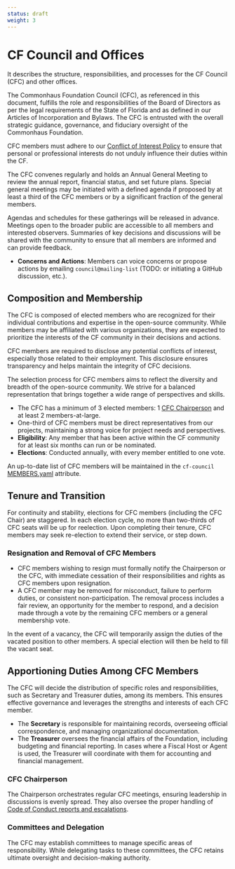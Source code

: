 ```yaml
---
status: draft
weight: 3
---
```

# CF Council and Offices

It describes the structure, responsibilities, and processes for the CF Council (CFC) and other offices.

The Commonhaus Foundation Council (CFC), as referenced in this document, fulfills the role and responsibilities of the Board of Directors as per the legal requirements of the State of Florida and as defined in our Articles of Incorporation and Bylaws. The CFC is entrusted with the overall strategic guidance, governance, and fiduciary oversight of the Commonhaus Foundation.

CFC members must adhere to our [Conflict of Interest Policy][coi-policy] to ensure that personal or professional interests do not unduly influence their duties within the CF.

The CFC convenes regularly and holds an Annual General Meeting to review the annual report, financial status, and set future plans.
Special general meetings may be initiated with a defined agenda if proposed by at least a third of the CFC members or by a significant fraction of the general members.

Agendas and schedules for these gatherings will be released in advance.
Meetings open to the broader public are accessible to all members and interested observers.
Summaries of key decisions and discussions will be shared with the community to ensure that all members are informed and can provide feedback.

- **Concerns and Actions**: Members can voice concerns or propose actions by emailing `council@mailing-list` (TODO: or initiating a GitHub discussion, etc.).

## Composition and Membership

The CFC is composed of elected members who are recognized for their individual contributions and expertise in the open-source community. While members may be affiliated with various organizations, they are expected to prioritize the interests of the CF community in their decisions and actions.

CFC members are required to disclose any potential conflicts of interest, especially those related to their employment. This disclosure ensures transparency and helps maintain the integrity of CFC decisions.

The selection process for CFC members aims to reflect the diversity and breadth of the open-source community. We strive for a balanced representation that brings together a wide range of perspectives and skills.

- The CFC has a minimum of 3 elected members: 1 [CFC Chairperson](#cfc-chairperson) and at least 2 members-at-large.
- One-third of CFC members must be direct representatives from our projects, maintaining a strong voice for project needs and perspectives.
- **Eligibility**: Any member that has been active within the CF community for at least six months can run or be nominated.
- **Elections**: Conducted annually, with every member entitled to one vote.

An up-to-date list of CFC members will be maintained in the `cf-council` [MEMBERS.yaml][] attribute.

## Tenure and Transition

For continuity and stability, elections for CFC members (including the CFC Chair) are staggered.
In each election cycle, no more than two-thirds of CFC seats will be up for reelection.
Upon completing their tenure, CFC members may seek re-election to extend their service, or step down.

### Resignation and Removal of CFC Members

- CFC members wishing to resign must formally notify the Chairperson or the CFC, with immediate cessation of their responsibilities and rights as CFC members upon resignation.
- A CFC member may be removed for misconduct, failure to perform duties, or consistent non-participation.
  The removal process includes a fair review, an opportunity for the member to respond, and a decision made through a vote by the remaining CFC members or a general membership vote.

In the event of a vacancy, the CFC will temporarily assign the duties of the vacated position to other members. A special election will then be held to fill the vacant seat.

## Apportioning Duties Among CFC Members

The CFC will decide the distribution of specific roles and responsibilities, such as Secretary and Treasurer duties, among its members. This ensures effective governance and leverages the strengths and interests of each CFC member.

- The **Secretary** is responsible for maintaining records, overseeing official correspondence, and managing organizational documentation.
- The **Treasurer** oversees the financial affairs of the Foundation, including budgeting and financial reporting. In cases where a Fiscal Host or Agent is used, the Treasurer will coordinate with them for accounting and financial management.

### CFC Chairperson

The Chairperson orchestrates regular CFC meetings, ensuring leadership in discussions is evenly spread. They also oversee the proper handling of [Code of Conduct reports and escalations][coc-reports].

### Committees and Delegation

The CFC may establish committees to manage specific areas of responsibility. While delegating tasks to these committees, the CFC retains ultimate oversight and decision-making authority.

[coc-reports]: ../CODE_OF_CONDUCT.md#handling-reports-and-escalations
[coi-policy]: ../policies/conflict-of-interest.md
[MEMBERS.yaml]: https://github.com/commonhaus/foundation-draft/blob/main/MEMBERS.yaml
